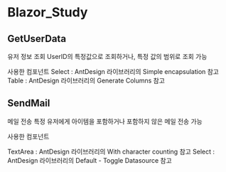 # Blazor_Study

## GetUserData
유저 정보 조회
UserID의 특정값으로 조회하거나, 특정 값의 범위로 조회 가능

사용한 컴포넌트
Select : AntDesign 라이브러리의 Simple encapsulation 참고
Table : AntDesign 라이브러리의 Generate Columns 참고

## SendMail
메일 전송
특정 유저에게 아이템을 포함하거나 포함하지 않은 메일 전송 가능

사용한 컴포넌트

TextArea : AntDesign 라이브러리의 With character counting 참고
Select : AntDesign 라이브러리의 Default - Toggle Datasource 참고
